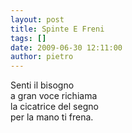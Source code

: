 ```yaml
---
layout: post
title: Spinte E Freni
tags: []
date: 2009-06-30 12:11:00
author: pietro
---
```

Senti il bisogno<br/>a gran voce richiama<br/>la cicatrice del segno<br/>per la mano ti frena.
